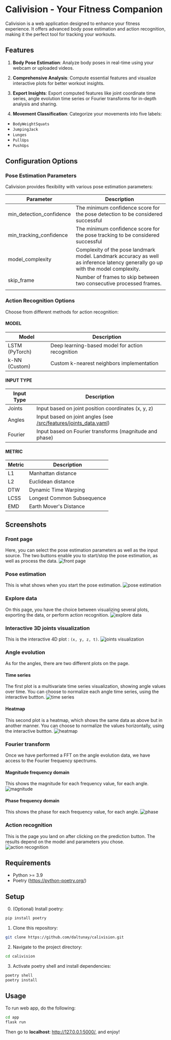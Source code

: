 # Calivision - Your Fitness Companion

Calivision is a web application designed to enhance your fitness experience. It offers advanced body pose estimation and action recognition, making it the perfect tool for tracking your workouts.

## Features

1. **Body Pose Estimation**: Analyze body poses in real-time using your webcam or uploaded videos.

2. **Comprehensive Analysis**: Compute essential features and visualize interactive plots for better workout insights.

3. **Export Insights**: Export computed features like joint coordinate time series, angle evolution time series or Fourier transforms for in-depth analysis and sharing.

4. **Movement Classification**: Categorize your movements into five labels:
  - `BodyWeightSquats`
  - `JumpingJack`
  - `Lunges`
  - `PullUps`
  - `PushUps`

## Configuration Options

### Pose Estimation Parameters

Calivision provides flexibility with various pose estimation parameters:

| Parameter                | Description                                                                                                                      |
| ------------------------ | -------------------------------------------------------------------------------------------------------------------------------- |
| min_detection_confidence | The minimum confidence score for the pose detection to be considered successful                                                  |
| min_tracking_confidence  | The minimum confidence score for the pose tracking to be considered successful                                                   |
| model_complexity         | Complexity of the pose landmark model. Landmark accuracy as well as inference latency generally go up with the model complexity. |
| skip_frame               | Number of frames to skip between two consecutive processed frames.                                                               |
|                          |

### Action Recognition Options

Choose from different methods for action recognition:

#### MODEL

| Model          | Description                                      |
| -------------- | ------------------------------------------------ |
| LSTM (PyTorch) | Deep learning-based model for action recognition |
| k-NN (Custom)  | Custom k-nearest neighbors implementation        |

#### INPUT TYPE

| Input Type | Description                                                                                                                                          |
| ---------- | ---------------------------------------------------------------------------------------------------------------------------------------------------- |
| Joints     | Input based on joint position coordinates (x, y, z)                                                                                                  |
| Angles     | Input based on joint angles (see [/src/features/joints_data.yaml](https://github.com/daltunay/calivision/blob/master/src/features/joints_data.yaml)) |
| Fourier    | Input based on Fourier transforms (magnitude and phase)                                                                                              |

#### METRIC

| Metric | Description                |
| ------ | -------------------------- |
| L1     | Manhattan distance         |
| L2     | Euclidean distance         |
| DTW    | Dynamic Time Warping       |
| LCSS   | Longest Common Subsequence |
| EMD    | Earth Mover's Distance     |

## Screenshots

### Front page

Here, you can select the pose estimation parameters as well as the input source. The two buttons enable you to start/stop the pose estimation, as well as process the data.
![front page](screenshots/front_page.png)

### Pose estimation

This is what shows when you start the pose estimation.
![pose estimation](screenshots/pose_estimation.png)

### Explore data

On this page, you have the choice between visualizing several plots, exporting the data, or perform action recognition.
![explore data](screenshots/explore_data.png)

### Interactive 3D joints visualization

This is the interactive 4D plot : `(x, y, z, t)`.
![joints visualization](screenshots/joints_visualization.png)

### Angle evolution

As for the angles, there are two different plots on the page.
#### Time series

The first plot is a multivariate time series visualization, showing angle values over time. You can choose to normalize each angle time series, using the interactive buttton.
![time series](screenshots/angle_evolution_time_series.png)
#### Heatmap

This second plot is a heatmap, which shows the same data as above but in another manner. You can choose to normalize the values horizontally, using the interactive buttton.
![heatmap](screenshots/angle_evolution_heatmap.png)

### Fourier transform

Once we have performed a FFT on the angle evolution data, we have access to the Fourier frequency spectrums.
#### Magnitude frequency domain

This shows the magnitude for each frequency value, for each angle.
![magnitude](screenshots/fourier_magnitude.png)
#### Phase frequency domain

This shows the phase for each frequency value, for each angle.
![phase](screenshots/fourier_phase.png)

### Action recognition

This is the page you land on after clicking on the prediction button. The results depend on the model and parameters you chose.
![action recognition](screenshots/action_recognition.png)
## Requirements

- Python >= 3.9
- Poetry (https://python-poetry.org/)

## Setup

0. (Optional) Install poetry:

```bash
pip install poetry
```

1. Clone this repository:

```bash
git clone https://github.com/daltunay/calivision.git
```

2. Navigate to the project directory:

```bash
cd calivision
```

3. Activate poetry shell and install dependencies:

```bash
poetry shell
poetry install
```

## Usage

To run web app, do the following:

```bash
cd app
flask run
```

Then go to **localhost**: http://127.0.0.1:5000/, and enjoy!
